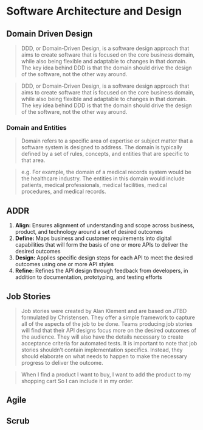 # Software Architecture and Design

## Domain Driven Design

>DDD, or Domain-Driven Design, is a software design approach that aims to create software that is focused on the core business domain, while also being flexible and adaptable to changes in that domain. The key idea behind DDD is that the domain should drive the design of the software, not the other way around.

>DDD, or Domain-Driven Design, is a software design approach that aims to create software that is focused on the core business domain, while also being flexible and adaptable to changes in that domain. The key idea behind DDD is that the domain should drive the design of the software, not the other way around.

### Domain and Entities

>Domain refers to a specific area of expertise or subject matter that a software system is designed to address. The domain is typically defined by a set of rules, concepts, and entities that are specific to that area.

>e.g. For example, the domain of a medical records system would be the healthcare industry. 
>The entities in this domain would include patients, medical professionals, medical facilities, medical procedures, and medical records. 

## ADDR

1. **Align:** Ensures alignment of understanding and scope across business, product,
and technology around a set of desired outcomes
2. **Define:** Maps business and customer requirements into digital capabilities that
will form the basis of one or more APIs to deliver the desired outcomes
3. **Design:** Applies specific design steps for each API to meet the desired outcomes
using one or more API styles
4. **Refine:** Refines the API design through feedback from developers, in addition
to documentation, prototyping, and testing efforts

## Job Stories

>Job stories were created by Alan Klement and are based on JTBD formulated by Christensen. They offer a simple framework to capture all of the aspects of the job
to be done. 
Teams producing job stories will find that their API designs focus more on the
desired outcomes of the audience. They will also have the details necessary to create acceptance criteria for automated tests. It is important to note that job stories shouldn’t contain implementation specifics. Instead, they should elaborate on what
needs to happen to make the necessary progress to deliver the outcome.

>When I find a product I want to buy, I want to add the product to my shopping cart So I can include it in my order.
## Agile

## Scrub

